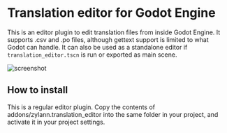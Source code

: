 Translation editor for Godot Engine
=====================================

This is an editor plugin to edit translation files from inside Godot Engine. It supports .csv and .po files, although gettext support is limited to what Godot can handle.
It can also be used as a standalone editor if `translation_editor.tscn` is run or exported as main scene.

![screenshot](https://user-images.githubusercontent.com/1311555/48510007-861be880-e84a-11e8-89cf-00a33b9d37c8.png)

How to install
-----------------

This is a regular editor plugin. Copy the contents of addons/zylann.translation_editor into the same folder in your project, and activate it in your project settings.


